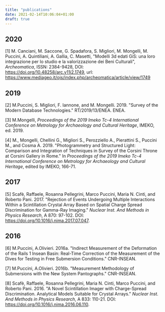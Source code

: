 ```yaml
---
title: "publications"
date: 2021-02-14T10:06:04+01:00
draft: true
---
```

## 2020
[1] M. Canciani, M. Saccone, G. Spadafora, S. Migliori, M. Mongelli, M. Puccini, A. Quintiliani, A. Gallia, C. Masetti, "Modelli 3d edati GiS: una loro integrazione per lo studio e la valorizzazione dei Beni Culturali", *Archeomatica*, ISSN: 2384-9428, DOI: https://doi.org/10.48258/arc.v11i2.1749, url: https://www.mediageo.it/ojs/index.php/archeomatica/article/view/1749

## 2019

[2] M.Puccini, S. Migliori, F. Iannone, and M. Mongelli. 2019. "Survey of the Modern Database Technologies." RT/2019/13/ENEA. ENEA.

[3] M.Mongelli, *Proceedings of the 2019 Imeko Tc-4 International Conference on Metrology for Archaeology and Cultural Heritage*, IMEKO, ed. 2019.

[4] M., Mongelli, Chellini G., Migliori S., Perozziello A., Pierattini S., Puccini M., and Cosma A. 2019. "Photogrammetry and Structured Light: Comparison and Integration of Techniques in Survey of the Corsini Throne at Corsini Gallery in Rome." In *Proceedings of the 2019 Imeko Tc-4 International Conference on Metrology for Archaeology and Cultural Heritage*, edited by IMEKO, 166-71.

## 2017

[5] Scafè, Raffaele, Rosanna Pellegrini, Marco Puccini, Maria N. Cinti, and Roberto Pani. 2017. "Rejection of Events Undergoing Multiple Interactions Within a Scintillation Crystal Array Based on Spatial Charge Spread Discrimination for Gamma-Ray Imaging." *Nuclear Inst. And Methods in Physics Research*, A 870: 97-102. DOI: https://doi.org/10.1016/j.nima.2017.07.047.

## 2016

[6] M.Puccini, A.Olivieri. 2016a. "Indirect Measurement of the Deformation of the Rails 1 Insean Basin: Real-Time Correction of the Measurement of the Dives for Testing in Free Submersion Conditions." CNR-INSEAN.

[7] M.Puccini, A.Olivieri. 2016b. "Measurement Methodology of Submersions with the New System Pantographs." CNR-INSEAN.

[8] Scafè, Raffaele, Rosanna Pellegrini, Maria N. Cinti, Marco Puccini, and Roberto Pani. 2016. "A Novel Scintillation Imager with Charge-Spread Discrimination. Analytical Models Suitable for Crystal Arrays." *Nuclear Inst. And Methods in Physics Research*, A 833: 110-21. DOI: https://doi.org/10.1016/j.nima.2016.06.110.
